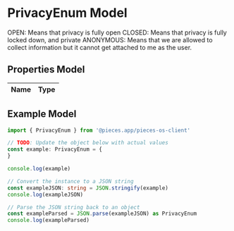 
# PrivacyEnum Model

OPEN: Means that privacy is fully open CLOSED: Means that privacy is fully locked down, and private ANONYMOUS: Means that we are allowed to collect information but it cannot get attached to me as the user.

## Properties Model

Name | Type
------------ | -------------

## Example Model

```typescript
import { PrivacyEnum } from '@pieces.app/pieces-os-client'

// TODO: Update the object below with actual values
const example: PrivacyEnum = {
}

console.log(example)

// Convert the instance to a JSON string
const exampleJSON: string = JSON.stringify(example)
console.log(exampleJSON)

// Parse the JSON string back to an object
const exampleParsed = JSON.parse(exampleJSON) as PrivacyEnum
console.log(exampleParsed)
```


